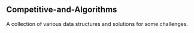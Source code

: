 ## Competitive-and-Algorithms

A collection of various data structures and solutions for some challenges.
